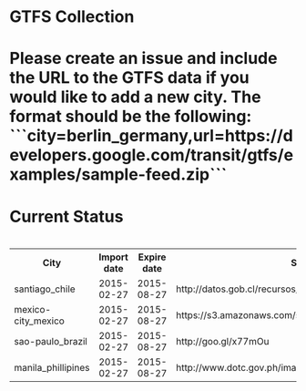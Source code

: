 <h1>GTFS Collection<h1/><p>Please create an issue and include the URL to the GTFS data if you would like to add a new city. The format should be the following: <br>```city=berlin_germany,url=https://developers.google.com/transit/gtfs/examples/sample-feed.zip```<p/><h1>Current Status<h1/><table><tr><th>City</th><th>Import date</th><th>Expire date</th><th>Source</th></tr><tr><td>santiago_chile</td><td>2015-02-27</td><td>2015-08-27</td><td>http://datos.gob.cl/recursos/download/3981</td><tr><td>mexico-city_mexico</td><td>2015-02-27</td><td>2015-08-27</td><td>https://s3.amazonaws.com/setravi/df_gtfs.zip</td><tr><td>sao-paulo_brazil</td><td>2015-02-27</td><td>2015-08-27</td><td>http://goo.gl/x77mOu</td><tr><td>manila_phillipines</td><td>2015-02-27</td><td>2015-08-27</td><td>http://www.dotc.gov.ph/images/Open_Data/gtfs_884416.zip</td></table>